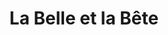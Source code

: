 ---
title: "La Belle et la Bête"
url: /saint-pryve-saint-mesmin/la-belle-et-la-bete/
shop: réparation de voitures
---